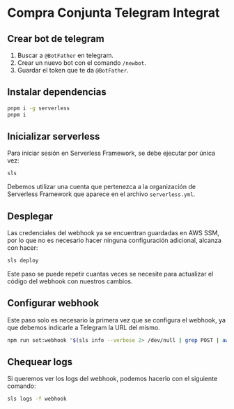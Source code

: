 # Compra Conjunta Telegram Integrat

## Crear bot de telegram

1. Buscar a `@BotFather` en telegram.
2. Crear un nuevo bot con el comando `/newbot`.
3. Guardar el token que te da `@BotFather`.

## Instalar dependencias

```sh
pnpm i -g serverless
pnpm i
```

## Inicializar serverless

Para iniciar sesión en Serverless Framework, se debe ejecutar por única vez:

```sh
sls
```

Debemos utilizar una cuenta que pertenezca a la organización de Serverless
Framework que aparece en el archivo `serverless.yml`.

## Desplegar

Las credenciales del webhook ya se encuentran guardadas en AWS SSM, por lo que
no es necesario hacer ninguna configuración adicional, alcanza con hacer:

```sh
sls deploy
```

Este paso se puede repetir cuantas veces se necesite para actualizar el código
del webhook con nuestros cambios.

## Configurar webhook

Este paso solo es necesario la primera vez que se configura el webhook, ya que
debemos indicarle a Telegram la URL del mismo.

```sh
npm run set:webhook "$(sls info --verbose 2> /dev/null | grep POST | awk '{print $4}')"
```

## Chequear logs

Si queremos ver los logs del webhook, podemos hacerlo con el siguiente comando:

```sh
sls logs -f webhook
```
